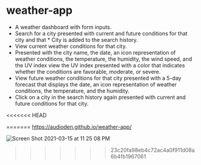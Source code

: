 # weather-app

 * A weather dashboard with form inputs.
 * Search for a city presented with current and future conditions for that city and that * City is added to the search history.
 * View current weather conditions for that city.
 * Presented with the city name, the date, an icon representation of weather conditions, the temperature, the humidity, the wind speed, and the UV index view the UV index
 presented with a color that indicates whether the conditions are favorable, moderate, or severe.
 * View future weather conditions for that city presented with a 5-day forecast that displays the date, an icon representation of weather conditions, the temperature, and the humidity.
 * Click on a city in the search history again presented with current and future conditions for that city.

<<<<<<< HEAD

=======
https://audioden.github.io/weather-app/

![Screen Shot 2021-03-15 at 11 25 08 PM](https://user-images.githubusercontent.com/74844127/111256134-65b0f400-85e6-11eb-960a-10fa269216cb.png)
>>>>>>> 23c20fa98eb4c72ac4a0f911d08a6b4fb1967061
